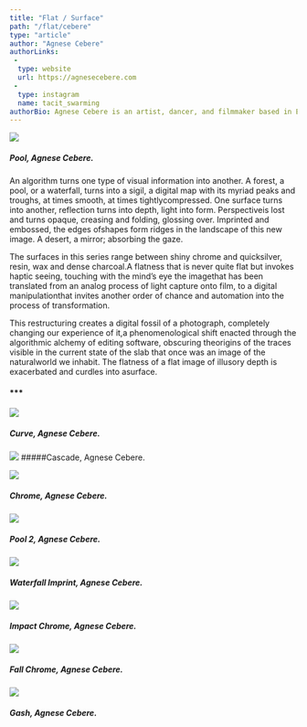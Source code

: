 ```yaml
---
title: "Flat / Surface"
path: "/flat/cebere"
type: "article"
author: "Agnese Cebere"
authorLinks:
 -
  type: website
  url: https://agnesecebere.com
 -
  type: instagram
  name: tacit_swarming
authorBio: Agnese Cebere is an artist, dancer, and filmmaker based in Eugene, Oregon.  Originally from Latvia, Agnese grew up in Sweden, and earned her BA in Intermedia Art at Edinburgh College of Art, Scotland. She recently finished her MA in Media Studies at The New School, New York, where her research has focused on embodiment and technology as they converge in screendance. Her filmmaking experience lies in live performance capture and editing, as well as experimental video art.
---
```


![](/artwork/imgCebere01.jpg)[](#)
##### Pool, Agnese Cebere.

An algorithm turns one type of visual information into another. A forest, a pool, or a waterfall, turns into a sigil, a digital map with its myriad peaks and troughs, at times smooth, at times tightlycompressed. One surface turns into another, reflection turns into depth, light into form. Perspectiveis lost and turns opaque, creasing and folding, glossing over. Imprinted and embossed, the edges ofshapes form ridges in the landscape of this new image. A desert, a mirror; absorbing the gaze.

The surfaces in this series range between shiny chrome and quicksilver, resin, wax and dense charcoal.A flatness that is never quite flat but invokes haptic seeing, touching with the mind’s eye the imagethat has been translated from an analog process of light capture onto film, to a digital manipulationthat invites another order of chance and automation into the process of transformation.

This restructuring creates a digital fossil of a photograph, completely changing our experience of it,a phenomenological shift enacted through the algorithmic alchemy of editing software, obscuring theorigins of the traces visible in the current state of the slab that once was an image of the naturalworld we inhabit. The flatness of a flat image of illusory depth is exacerbated and curdles into asurface.


#### ***

![](/artwork/imgCebere02.jpg)[](#)
##### Curve, Agnese Cebere.

![](/artwork/imgCebere03.jpg)[](#)
#####Cascade, Agnese Cebere.


![](/artwork/imgCebere04.jpg)[](#)
##### Chrome, Agnese Cebere.


![](/artwork/imgCebere05.jpg)[](#)
##### Pool 2, Agnese Cebere.


![](/artwork/imgCebere06.jpg)[](#)
##### Waterfall Imprint, Agnese Cebere.

![](/artwork/imgCebere07.jpg)[](#)
##### Impact Chrome, Agnese Cebere.

![](/artwork/imgCebere08.jpg)[](#)
##### Fall Chrome, Agnese Cebere.

![](/artwork/imgCebere09.png)[](#)
##### Gash, Agnese Cebere.
